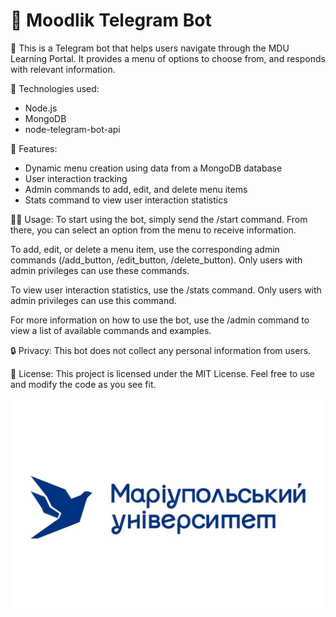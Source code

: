 # 🤖  Moodlik Telegram Bot

📱 This is a Telegram bot that helps users navigate through the MDU Learning Portal. It provides a menu of options to choose from, and responds with relevant information.

🔧 Technologies used:
- Node.js
- MongoDB
- node-telegram-bot-api

🚀 Features:
- Dynamic menu creation using data from a MongoDB database
- User interaction tracking
- Admin commands to add, edit, and delete menu items
- Stats command to view user interaction statistics

👩‍💻 Usage:
To start using the bot, simply send the /start command. From there, you can select an option from the menu to receive information.

To add, edit, or delete a menu item, use the corresponding admin commands (/add_button, /edit_button, /delete_button). Only users with admin privileges can use these commands.

To view user interaction statistics, use the /stats command. Only users with admin privileges can use this command.

For more information on how to use the bot, use the /admin command to view a list of available commands and examples.

🔒 Privacy:
This bot does not collect any personal information from users.

📝 License:
This project is licensed under the MIT License. Feel free to use and modify the code as you see fit.

![mdu](./banner.jpg)
